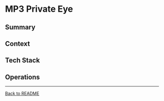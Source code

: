# MP3 Private Eye

## Summary





## Context





## Tech Stack





## Operations







---

[Back to README](../README.md)
